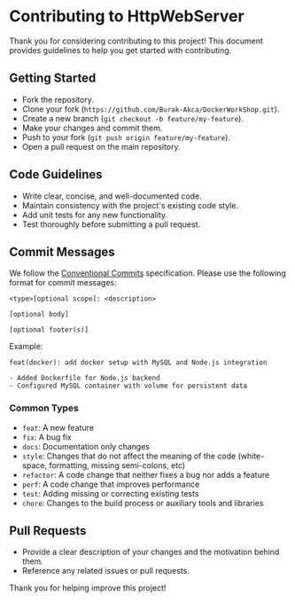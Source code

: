 
# Contributing to HttpWebServer

Thank you for considering contributing to this project! This document provides guidelines to help you get started with contributing.

## Getting Started

- Fork the repository.
- Clone your fork (`https://github.com/Burak-Akca/DockerWorkShop.git`).
- Create a new branch (`git checkout -b feature/my-feature`).
- Make your changes and commit them.
- Push to your fork (`git push origin feature/my-feature`).
- Open a pull request on the main repository.

## Code Guidelines

- Write clear, concise, and well-documented code.
- Maintain consistency with the project's existing code style.
- Add unit tests for any new functionality.
- Test thoroughly before submitting a pull request.

## Commit Messages

We follow the [Conventional Commits](https://www.conventionalcommits.org/en/v1.0.0/) specification. Please use the following format for commit messages:

```
<type>[optional scope]: <description>

[optional body]

[optional footer(s)]
```

Example:

```
feat(docker): add docker setup with MySQL and Node.js integration

- Added Dockerfile for Node.js backend
- Configured MySQL container with volume for persistent data
```

### Common Types

- `feat`: A new feature
- `fix`: A bug fix
- `docs`: Documentation only changes
- `style`: Changes that do not affect the meaning of the code (white-space, formatting, missing semi-colons, etc)
- `refactor`: A code change that neither fixes a bug nor adds a feature
- `perf`: A code change that improves performance
- `test`: Adding missing or correcting existing tests
- `chore`: Changes to the build process or auxiliary tools and libraries

## Pull Requests

- Provide a clear description of your changes and the motivation behind them.
- Reference any related issues or pull requests.

Thank you for helping improve this project!
